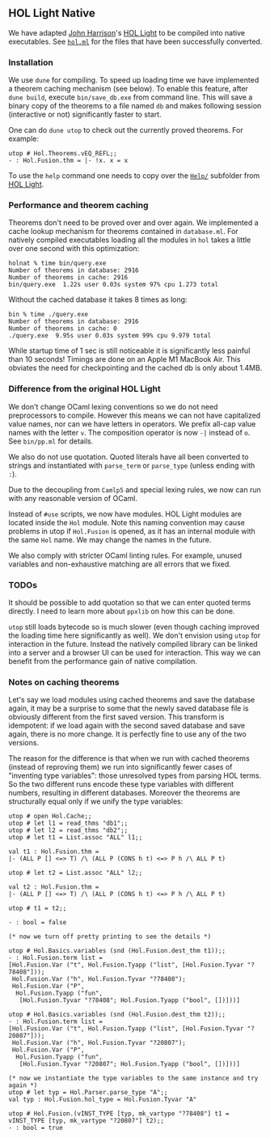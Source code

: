 ## HOL Light Native

We have adapted [John Harrison](http://www.cl.cam.ac.uk/~jrh13/)'s [HOL Light](https://github.com/jrh13/hol-light) to
be compiled into native executables.  See [```hol.ml```](https://github.com/jrh13/hol-light/blob/6a2d07bf531330c6e8afdf65431ea992a744f085/hol.ml#L166) for the files that have been successfully converted.

### Installation

We use ```dune``` for compiling. To speed up loading time we have implemented a theorem caching mechanism (see below). To enable this feature, after ```dune build```, execute ```bin/save_db.exe``` from command line. This will save a binary copy of the theorems to a file named ```db``` and makes following session (interactive or not) significantly faster to start.

One can do ```dune utop``` to check out the currently proved theorems. For example:
```
utop # Hol.Theorems.vEQ_REFL;;
- : Hol.Fusion.thm = |- !x. x = x
```
To use the ```help``` command one needs to copy over the [```Help/```](https://github.com/jrh13/hol-light/tree/master/Help) subfolder from [HOL Light](https://github.com/jrh13/hol-light).

### Performance and theorem caching

Theorems don't need to be proved over and over again. We implemented a cache lookup mechanism for theorems contained in ```database.ml```. For natively compiled executables loading all the modules in ```hol``` takes a little over one second with this optimization:

```
holnat % time bin/query.exe
Number of theorems in database: 2916
Number of theorems in cache: 2916
bin/query.exe  1.22s user 0.03s system 97% cpu 1.273 total
```

Without the cached database it takes 8 times as long:
```
bin % time ./query.exe
Number of theorems in database: 2916
Number of theorems in cache: 0
./query.exe  9.95s user 0.03s system 99% cpu 9.979 total
```

While startup time of 1 sec is still noticeable it is significantly less painful than 10 seconds! Timings are done on an Apple M1 MacBook Air. This obviates the need for checkpointing and the cached db is only about 1.4MB.

### Difference from the original HOL Light

We don't change OCaml lexing conventions so we do not need preprocessors to compile. However this means we can not have capitalized value names, nor can we have letters in operators.
We prefix all-cap value names with the letter ```v```. The composition operator is now ```-|``` instead of ```o```. See ```bin/pp.ml``` for details.

We also do not use quotation. Quoted literals have all been converted to strings and instantiated with ```parse_term``` or ```parse_type``` (unless ending with ```:```).

Due to the decoupling from ```Camlp5``` and special lexing rules, we now can run with any reasonable version of OCaml.

Instead of ```#use``` scripts, we now have modules. HOL Light modules are located inside the ```Hol``` module. Note this naming convention may cause problems in utop if ```Hol.Fusion``` is opened, as it has an internal module with the same ```Hol``` name. We may change the names in the future.

We also comply with stricter OCaml linting rules. For example, unused variables and non-exhaustive matching are all errors that we fixed.

### TODOs

It should be possible to add quotation so that we can enter quoted terms directly. I need to learn more about ```ppxlib``` on how this can be done. 

```utop``` still loads bytecode so is much slower (even though caching improved the loading time here significantly as well). We don't envision using ```utop``` for interaction in the future. Instead
the natively compiled library can be linked into a server and a browser UI can be used for interaction. This way we can benefit from the performance gain of native compilation.

### Notes on caching theorems

Let's say we load modules using cached theorems and save the database again, it may be a surprise to some that the newly saved database file is obviously different from the first saved version. This transform is idempotent: if we load again with the second saved database and save again, there is no more change. It is perfectly fine to use any of the two versions.

The reason for the difference is that when we run with cached theorems (instead of reproving them) we run into significantly fewer cases of "inventing type variables": those unresolved types from parsing HOL terms. So the two different runs encode these type variables with different numbers, resulting in different databases. Moreover the theorems are structurally equal only if we unify the type variables:

```
utop # open Hol.Cache;;
utop # let l1 = read_thms "db1";;
utop # let l2 = read_thms "db2";;
utop # let t1 = List.assoc "ALL" l1;;

val t1 : Hol.Fusion.thm =
|- (ALL P [] <=> T) /\ (ALL P (CONS h t) <=> P h /\ ALL P t)

utop # let t2 = List.assoc "ALL" l2;;

val t2 : Hol.Fusion.thm =
|- (ALL P [] <=> T) /\ (ALL P (CONS h t) <=> P h /\ ALL P t)

utop # t1 = t2;;

- : bool = false

(* now we turn off pretty printing to see the details *)

utop # Hol.Basics.variables (snd (Hol.Fusion.dest_thm t1));;
- : Hol.Fusion.term list =
[Hol.Fusion.Var ("t", Hol.Fusion.Tyapp ("list", [Hol.Fusion.Tyvar "?78408"]));
 Hol.Fusion.Var ("h", Hol.Fusion.Tyvar "?78408");
 Hol.Fusion.Var ("P",
  Hol.Fusion.Tyapp ("fun",
   [Hol.Fusion.Tyvar "?78408"; Hol.Fusion.Tyapp ("bool", [])]))]

utop # Hol.Basics.variables (snd (Hol.Fusion.dest_thm t2));;
- : Hol.Fusion.term list =
[Hol.Fusion.Var ("t", Hol.Fusion.Tyapp ("list", [Hol.Fusion.Tyvar "?20807"]));
 Hol.Fusion.Var ("h", Hol.Fusion.Tyvar "?20807");
 Hol.Fusion.Var ("P",
  Hol.Fusion.Tyapp ("fun",
   [Hol.Fusion.Tyvar "?20807"; Hol.Fusion.Tyapp ("bool", [])]))]

(* now we instantiate the type variables to the same instance and try again *)
utop # let typ = Hol.Parser.parse_type "A";;
val typ : Hol.Fusion.hol_type = Hol.Fusion.Tyvar "A"

utop # Hol.Fusion.(vINST_TYPE [typ, mk_vartype "?78408"] t1 = vINST_TYPE [typ, mk_vartype "?20807"] t2);;
- : bool = true
```

